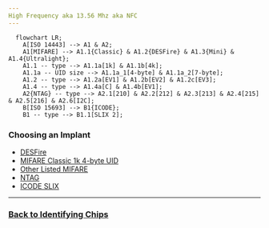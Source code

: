 ```yaml
---
High Frequency aka 13.56 Mhz aka NFC
---
```


```mermaid
  flowchart LR;
    A[ISO 14443] --> A1 & A2;
    A1[MIFARE] --> A1.1{Classic} & A1.2{DESFire} & A1.3{Mini} & A1.4{Ultralight};
    A1.1 -- type --> A1.1a[1k] & A1.1b[4k];
    A1.1a -- UID size --> A1.1a_1[4-byte] & A1.1a_2[7-byte];
    A1.2 -- type --> A1.2a[EV1] & A1.2b[EV2] & A1.2c[EV3];
    A1.4 -- type --> A1.4a[C] & A1.4b[EV1];
    A2{NTAG} -- type --> A2.1[210] & A2.2[212] & A2.3[213] & A2.4[215] & A2.5[216] & A2.6[I2C];
    B[ISO 15693] --> B1{ICODE};
    B1 -- type --> B1.1[SLIX 2];

```

### Choosing an Implant
- [DESFire](DESFIRE_OPTIONS.md)
- [MIFARE Classic 1k 4-byte UID](MIFARE_CLASSIC_1K_4B_OPTIONS.md)
- [Other Listed MIFARE](https://dngr.us/flexug4)
- [NTAG](NTAG_OPTIONS.md)
- [ICODE SLIX](https://dngr.us/xslx)

---
### [Back to Identifying Chips](PROXMARK_ID.md)
